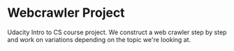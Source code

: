 # Webcrawler Project
Udacity Intro to CS course project. We construct a web crawler step by step and work on variations depending on the topic we're looking at. 
